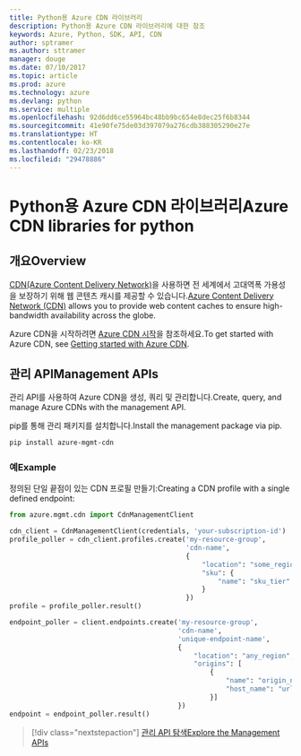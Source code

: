 ```yaml
---
title: Python용 Azure CDN 라이브러리
description: Python용 Azure CDN 라이브러리에 대한 참조
keywords: Azure, Python, SDK, API, CDN
author: sptramer
ms.author: sttramer
manager: douge
ms.date: 07/10/2017
ms.topic: article
ms.prod: azure
ms.technology: azure
ms.devlang: python
ms.service: multiple
ms.openlocfilehash: 92d6dd6ce55964bc48bb9bc654e8dec25f6b8344
ms.sourcegitcommit: 41e90fe75de03d397079a276cdb388305290e27e
ms.translationtype: HT
ms.contentlocale: ko-KR
ms.lasthandoff: 02/23/2018
ms.locfileid: "29478886"
---
```

# <a name="azure-cdn-libraries-for-python"></a><span data-ttu-id="aa2fc-104">Python용 Azure CDN 라이브러리</span><span class="sxs-lookup"><span data-stu-id="aa2fc-104">Azure CDN libraries for python</span></span>

## <a name="overview"></a><span data-ttu-id="aa2fc-105">개요</span><span class="sxs-lookup"><span data-stu-id="aa2fc-105">Overview</span></span>

<span data-ttu-id="aa2fc-106">[CDN(Azure Content Delivery Network)](https://docs.microsoft.com/en-us/azure/cdn/cdn-overview)을 사용하면 전 세계에서 고대역폭 가용성을 보장하기 위해 웹 콘텐츠 캐시를 제공할 수 있습니다.</span><span class="sxs-lookup"><span data-stu-id="aa2fc-106">[Azure Content Delivery Network (CDN)](https://docs.microsoft.com/en-us/azure/cdn/cdn-overview) allows you to provide web content caches to ensure high-bandwidth availability across the globe.</span></span>

<span data-ttu-id="aa2fc-107">Azure CDN을 시작하려면 [Azure CDN 시작](https://docs.microsoft.com/en-us/azure/cdn/cdn-create-new-endpoint)을 참조하세요.</span><span class="sxs-lookup"><span data-stu-id="aa2fc-107">To get started with Azure CDN, see [Getting started with Azure CDN](https://docs.microsoft.com/en-us/azure/cdn/cdn-create-new-endpoint).</span></span>

## <a name="management-apis"></a><span data-ttu-id="aa2fc-108">관리 API</span><span class="sxs-lookup"><span data-stu-id="aa2fc-108">Management APIs</span></span>

<span data-ttu-id="aa2fc-109">관리 API를 사용하여 Azure CDN을 생성, 쿼리 및 관리합니다.</span><span class="sxs-lookup"><span data-stu-id="aa2fc-109">Create, query, and manage Azure CDNs with the management API.</span></span>

<span data-ttu-id="aa2fc-110">pip를 통해 관리 패키지를 설치합니다.</span><span class="sxs-lookup"><span data-stu-id="aa2fc-110">Install the management package via pip.</span></span>

```bash
pip install azure-mgmt-cdn
```

### <a name="example"></a><span data-ttu-id="aa2fc-111">예</span><span class="sxs-lookup"><span data-stu-id="aa2fc-111">Example</span></span>

<span data-ttu-id="aa2fc-112">정의된 단일 끝점이 있는 CDN 프로필 만들기:</span><span class="sxs-lookup"><span data-stu-id="aa2fc-112">Creating a CDN profile with a single defined endpoint:</span></span>

```python
from azure.mgmt.cdn import CdnManagementClient

cdn_client = CdnManagementClient(credentials, 'your-subscription-id')
profile_poller = cdn_client.profiles.create('my-resource-group',
                                            'cdn-name',
                                            {
                                                "location": "some_region", 
                                                "sku": {
                                                    "name": "sku_tier"
                                                } 
                                            })
profile = profile_poller.result()

endpoint_poller = client.endpoints.create('my-resource-group',
                                          'cdn-name',
                                          'unique-endpoint-name', 
                                          { 
                                              "location": "any_region", 
                                              "origins": [
                                                  {
                                                      "name": "origin_name", 
                                                      "host_name": "url"
                                                  }]
                                          })
endpoint = endpoint_poller.result()
```

> [!div class="nextstepaction"]
> [<span data-ttu-id="aa2fc-113">관리 API 탐색</span><span class="sxs-lookup"><span data-stu-id="aa2fc-113">Explore the Management APIs</span></span>](/python/api/overview/azure/cdn/management)
